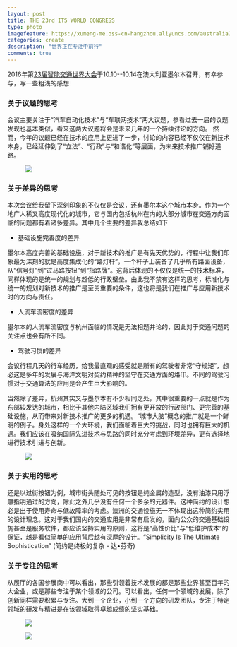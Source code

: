 ```yaml
---
layout: post
title: THE 23rd ITS WORLD CONGRESS
type: photo
imagefeature: https://xumeng-me.oss-cn-hangzhou.aliyuncs.com/australia2016/photos/its-wc-logo.jpg
categories: create
description: "世界正在专注中前行"
comments: true
---
```


2016年第[23届智能交通世界大会](http://www.itsworldcongress2016.com/)于10.10--10.14在澳大利亚墨尔本召开，有幸参与，写一些粗浅的感想

### 关于议题的思考

会议主要关注于“汽车自动化技术”与“车联网技术”两大议题，参看过去一届的议题发现也基本类似，看来这两大议题将会是未来几年的一个持续讨论的方向。
然而，今年的议题已经在技术的应用上更进了一步，讨论的内容已经不仅仅在新技术本身，已经延伸到了“立法”、“行政”与“和谐化”等层面，为未来技术推广铺好道路。 

<figure>
	<a href="https://xumeng-me.oss-cn-hangzhou.aliyuncs.com/australia2016/photos/its-wc-01.JPG"><img src="https://xumeng-me.oss-cn-hangzhou.aliyuncs.com/australia2016/photos/its-wc-01.JPG"></a>
</figure>

### 关于差异的思考

本次会议给我留下深刻印象的不仅仅是会议，还有墨尔本这个城市本身。作为一个地广人稀又高度现代化的城市，它与国内包括杭州在内的大部分城市在交通方向面临的问题都有着诸多差异。其中几个主要的差异我总结如下 

* 基础设施完善度的差异 

墨尔本高度完善的基础设施，对于新技术的推广是有先天优势的，行程中让我们印象最为深刻的就是高度集成化的“路灯杆”，一个杆子上装备了几乎所有路面设备，从“信号灯”到“过马路按钮”到“指路牌”。这背后体现的不仅仅是统一的技术标准，同样体现的是统一的规划与超低的行政壁垒。由此我不禁有这样的思考，标准化与统一的规划对新技术的推广是至关重要的条件，这也将是我们在推广与应用新技术时的方向与责任。 

* 人流车流密度的差异 

墨尔本的人流车流密度与杭州面临的情况是无法相题并论的，因此对于交通问题的关注点也会有所不同。 

* 驾驶习惯的差异 

会议行程几天的行车经历，给我最直观的感受就是所有的驾驶者非常“守规矩”，想必这是多年的发展与海洋文明对契约精神的坚守在交通方面的烙印。不同的驾驶习惯对于交通算法的应用是会产生巨大影响的。 

当然除了差异，杭州其实又与墨尔本有不少相同之处，其中很重要的一点就是作为东部较发达的城市，相比于其他内陆区域我们拥有更开放的行政部门、更完善的基础设施，从而带来对新技术推广的更多的机遇。“城市大脑”概念的推广就是一个鲜明的例子。身处这样的一个大环境，我们面临着巨大的挑战，同时也拥有巨大的机遇。我们应该在吸纳国际先进技术与思路的同时充分考虑到环境差异，更有选择地进行技术引进与创新。 

<figure>
	<a href="https://xumeng-me.oss-cn-hangzhou.aliyuncs.com/australia2016/photos/its-wc-02.JPG"><img src="https://xumeng-me.oss-cn-hangzhou.aliyuncs.com/australia2016/photos/its-wc-02.JPG"></a>
</figure>

### 关于实用的思考

还是以过街按钮为例，城市街头随处可见的按钮是纯金属的造型，没有油漆只用浮雕指明通过的方向，除此之外几乎没有任何一个多余的元器件。这种简约的设计想必是出于使用寿命与低故障率的考虑。澳洲的交通设施无一不体现出这种简约实用的设计理念。这对于我们国内的交通应用是非常有启发的，面向公众的交通基础设施甚至是服务软件，都应该坚持实用的原则，这将是“高性价比”与“低维护成本”的保证，越是看似简单的应用背后越有深厚的设计。“Simplicity Is The Ultimate Sophistication” (简约是终极的复杂 - 达•芬奇) 

### 关于专注的思考

从展厅的各国参展商中可以看出，那些引领着技术发展的都是那些业界甚至百年的大企业，或是那些专注于某个领域的公司。可以看出，任何一个领域的发展，除了创新同样需要积累与专注。大到一个企业，小到一个方向的研发团队，专注于特定领域的研发与精进是在该领域取得卓越成绩的坚实基础。 

<figure>
	<a href="https://xumeng-me.oss-cn-hangzhou.aliyuncs.com/australia2016/photos/its-wc-03.JPG"><img src="https://xumeng-me.oss-cn-hangzhou.aliyuncs.com/australia2016/photos/its-wc-03.JPG"></a>
</figure>


<figure>
	<a href="https://xumeng-me.oss-cn-hangzhou.aliyuncs.com/australia2016/photos/its-wc-badge.JPG"><img src="https://xumeng-me.oss-cn-hangzhou.aliyuncs.com/australia2016/photos/its-wc-badge.JPG"></a>
</figure>



